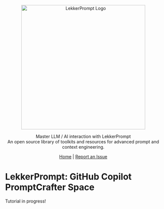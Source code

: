<p align="center">
  <img src="https://sammyhamwi.ai/images/LekkerPrompt-logo-lrg.png" alt="LekkerPrompt Logo" width="400" height="400">
</p>

<p align="center">
  Master LLM / AI interaction with LekkerPrompt <br> An open source library of toolkits and resources for advanced prompt and context engineering.
</p>

<div align="center">
  <a href="https://github.com/LekkerPrompt/LekkerPrompt">Home</a> | <a href="https://github.com/LekkerPrompt/LekkerPrompt/issues">Report an Issue</a>
</div>

# LekkerPrompt: GitHub Copilot PromptCrafter Space

Tutorial in progress!

